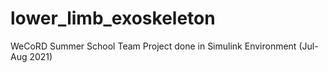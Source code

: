 # lower_limb_exoskeleton
WeCoRD Summer School Team Project done in Simulink Environment (Jul-Aug 2021)
